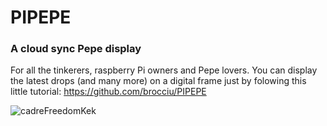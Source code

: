 # PIPEPE
### A cloud sync Pepe display 

For all the tinkerers, raspberry Pi owners and Pepe lovers.
You can display the latest drops (and many more) on a digital frame just by folowing this little tutorial:
https://github.com/brocciu/PIPEPE

![cadreFreedomKek](https://user-images.githubusercontent.com/114665705/193033710-2affe32d-f2bc-47e1-b23b-266eb61b1f7f.png)

